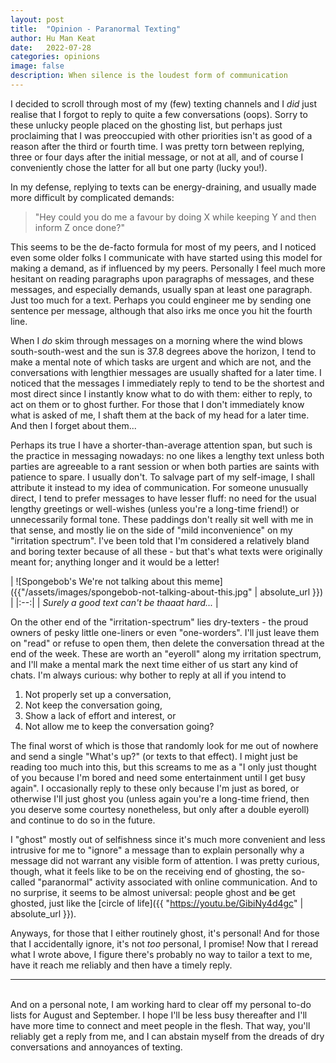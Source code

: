 ```yaml
---
layout: post
title:  "Opinion - Paranormal Texting"
author: Hu Man Keat
date:   2022-07-28
categories: opinions
image: false
description: When silence is the loudest form of communication
---
```

I decided to scroll through most of my (few) texting channels and I *did* just realise that I forgot to reply to quite a few conversations (oops). Sorry to these unlucky people placed on the ghosting list, but perhaps just proclaiming that I was preoccupied with other priorities isn't as good of a reason after the third or fourth time. I was pretty torn between replying, three or four days after the initial message, or not at all, and of course I conveniently chose the latter for all but one party (lucky you!). 

In my defense, replying to texts can be energy-draining, and usually made more difficult by complicated demands:
> "Hey could you do me a favour by doing X while keeping Y and then inform Z once done?"

This seems to be the de-facto formula for most of my peers, and I noticed even some older folks I communicate with have started using this model for making a demand, as if influenced by my peers. Personally I feel much more hesitant on reading paragraphs upon paragraphs of messages, and these messages, and especially demands, usually span at least one paragraph. Just too much for a text. Perhaps you could engineer me by sending one sentence per message, although that also irks me once you hit the fourth line.

When I _do_ skim through messages on a morning where the wind blows south-south-west and the sun is 37.8 degrees above the horizon, I tend to make a mental note of which tasks are urgent and which are not, and the conversations with lengthier messages are usually shafted for a later time. I noticed that the messages I immediately reply to tend to be the shortest and most direct since I instantly know what to do with them: either to reply, to act on them or to ghost further. For those that I don't immediately know what is asked of me, I shaft them at the back of my head for a later time.  And then I forget about them...

Perhaps its true I have a shorter-than-average attention span, but such is the practice in messaging nowadays: no one likes a lengthy text unless both parties are agreeable to a rant session or when both parties are saints with patience to spare. I usually don't. To salvage part of my self-image, I shall attribute it instead to my idea of communication. For someone unusually direct, I tend to prefer messages to have lesser fluff: no need for the usual lengthy greetings or well-wishes (unless you're a long-time friend!) or unnecessarily formal tone. These paddings don't really sit well with me in that sense, and mostly lie on the side of "mild inconvenience" on my "irritation spectrum". I've been told that I'm considered a relatively bland and boring texter because of all these - but that's what texts were originally meant for; anything longer and it would be a letter!

| ![Spongebob's We're not talking about this meme]({{"/assets/images/spongebob-not-talking-about-this.jpg" | absolute_url }}) |
|:--:|
| *Surely a good text can't be thaaat hard...* |

On the other end of the "irritation-spectrum" lies dry-texters - the proud owners of pesky little one-liners or even "one-worders". I'll just leave them on "read" or refuse to open them, then delete the conversation thread at the end of the week. These are worth an "eyeroll" along my irritation spectrum, and I'll make a mental mark the next time either of us start any kind of chats. I'm always curious: why bother to reply at all if you intend to
1. Not properly set up a conversation,
2. Not keep the conversation going, 
3. Show a lack of effort and interest, or
4. Not allow me to keep the conversation going?

The final worst of which is those that randomly look for me out of nowhere and send a single "What's up?" (or texts to that effect). I might just be reading too much into this, but this screams to me as a "I only just thought of you because I'm bored and need some entertainment until I get busy again". I occasionally reply to these only because I'm just as bored, or otherwise I'll just ghost you (unless again you're a long-time friend, then you deserve some courtesy nonetheless, but only after a double eyeroll) and continue to do so in the future.

I "ghost" mostly out of selfishness since it's much more convenient and less intrusive for me to "ignore" a message than to explain personally why a message did not warrant any visible form of attention. I was pretty curious, though, what it feels like to be on the receiving end of ghosting, the so-called "paranormal" activity associated with online communication. And to no surprise, it seems to be almost universal: people ghost and ~~be~~ get ghosted, just like the [circle of life]({{ "https://youtu.be/GibiNy4d4gc" | absolute_url }}).

Anyways, for those that I either routinely ghost, it's personal! And for those that I accidentally ignore, it's not *too* personal, I promise! Now that I reread what I wrote above, I figure there's probably no way to tailor a text to me, have it reach me reliably and then have a timely reply.
<hr/>
<br/>
And on a personal note, I am working hard to clear off my personal to-do lists for August and September. I hope I'll be less busy thereafter and I'll have more time to connect and meet people in the flesh. That way, you'll reliably get a reply from me, and I can abstain myself from the dreads of dry conversations and annoyances of texting.